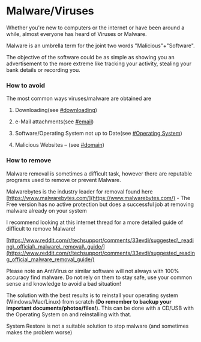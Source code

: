 # **Malware/Viruses**

Whether you're new to computers or the internet or have been around a while, almost everyone has heard of Viruses or Malware.

Malware is an umbrella term for the joint two words "Malicious"+"Software".

The objective of the software could be as simple as showing you an advertisement to the more extreme like tracking your activity, stealing your bank details or recording you.

### **How to avoid**

The most common ways viruses/malware are obtained are

1. Downloading\(see [\#downloading](/downloading.md)\)

2. e-Mail attachments\(see [\#email](/e-mail.md)\)

3. Software/Operating System not up to Date\(see [\#Operating System](/operating-systems.md)\)

4. Malicious Websites – \(see [\#domain](/domains.md)\)

### **How to remove**

Malware removal is sometimes a difficult task, however there are reputable programs used to remove or prevent Malware.

Malwarebytes is the industry leader for removal found here [https://www.malwarebytes.com/](https://www.malwarebytes.com/) - The Free version has no active protection but does a successful job at removing malware already on your system

I recommend looking at this internet thread for a more detailed guide of difficult to remove Malware!

[https://www.reddit.com/r/techsupport/comments/33evdi/suggested\_reading\_official\_malware\_removal\_guide/](https://www.reddit.com/r/techsupport/comments/33evdi/suggested_reading_official_malware_removal_guide/)

Please note an AntiVirus or similar software will not always with 100% accuracy find malware. Do not rely on them to stay safe, use your common sense and knowledge to avoid a bad situation!

The solution with the best results is to reinstall your operating system \(Windows/Mac/Linux\) from scratch \(**Do remember to backup your important documents/photos/files!**\). This can be done with a CD/USB with the Operating System on and reinstalling with that.

System Restore is not a suitable solution to stop malware \(and sometimes makes the problem worse\)

